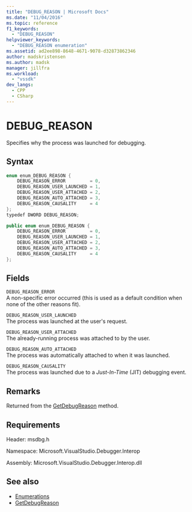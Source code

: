 ```yaml
---
title: "DEBUG_REASON | Microsoft Docs"
ms.date: "11/04/2016"
ms.topic: reference
f1_keywords:
  - "DEBUG_REASON"
helpviewer_keywords:
  - "DEBUG_REASON enumeration"
ms.assetid: ad2ee898-8648-4671-9078-d32873862346
author: madskristensen
ms.author: madsk
manager: jillfra
ms.workload:
  - "vssdk"
dev_langs:
  - CPP
  - CSharp
---
```

# DEBUG_REASON
Specifies why the process was launched for debugging.

## Syntax

```cpp
enum enum_DEBUG_REASON {
    DEBUG_REASON_ERROR         = 0,
    DEBUG_REASON_USER_LAUNCHED = 1,
    DEBUG_REASON_USER_ATTACHED = 2,
    DEBUG_REASON_AUTO_ATTACHED = 3,
    DEBUG_REASON_CAUSALITY     = 4
};
typedef DWORD DEBUG_REASON;
```

```csharp
public enum enum_DEBUG_REASON {
    DEBUG_REASON_ERROR         = 0,
    DEBUG_REASON_USER_LAUNCHED = 1,
    DEBUG_REASON_USER_ATTACHED = 2,
    DEBUG_REASON_AUTO_ATTACHED = 3,
    DEBUG_REASON_CAUSALITY     = 4
};
```

## Fields
`DEBUG_REASON_ERROR`\
A non-specific error occurred (this is used as a default condition when none of the other reasons fit).

`DEBUG_REASON_USER_LAUNCHED`\
The process was launched at the user's request.

`DEBUG_REASON_USER_ATTACHED`\
The already-running process was attached to by the user.

`DEBUG_REASON_AUTO_ATTACHED`\
The process was automatically attached to when it was launched.

`DEBUG_REASON_CAUSALITY`\
The process was launched due to a *Just-In-Time* (JIT) debugging event.

## Remarks
Returned from the [GetDebugReason](../../../extensibility/debugger/reference/idebugprocess3-getdebugreason.md) method.

## Requirements
Header: msdbg.h

Namespace: Microsoft.VisualStudio.Debugger.Interop

Assembly: Microsoft.VisualStudio.Debugger.Interop.dll

## See also
- [Enumerations](../../../extensibility/debugger/reference/enumerations-visual-studio-debugging.md)
- [GetDebugReason](../../../extensibility/debugger/reference/idebugprocess3-getdebugreason.md)
